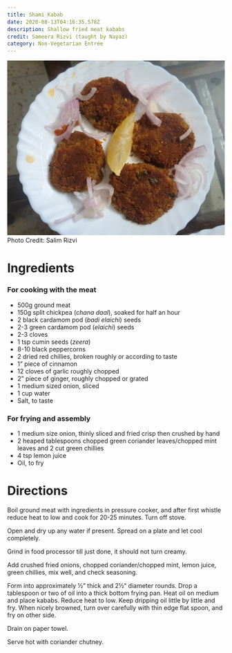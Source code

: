 ```yaml
---
title: Shami Kabab
date: 2020-08-13T04:16:35.578Z
description: Shallow fried meat kababs
credit: Sameera Rizvi (taught by Nayaz)
category: Non-Vegetarian Entrée
---
```

![shami-kabab](shami-kabab.jpeg)
Photo Credit: Salim Rizvi

# Ingredients

### For cooking with the meat

* 500g ground meat
* 150g split chickpea (*chana daal*), soaked for half an hour
* 2 black cardamom pod (*badi elaichi*) seeds
* 2-3 green cardamom pod (*elaichi*) seeds
* 2-3 cloves
* 1 tsp cumin seeds (*zeera*)
* 8-10 black peppercorns 
* 2 dried red chillies, broken roughly or according to taste 
* 1” piece of cinnamon
* 12 cloves of garlic roughly chopped
* 2” piece of ginger, roughly chopped or grated
* 1 medium sized onion, sliced
* 1 cup water
* Salt, to taste

### For frying and assembly

* 1 medium size onion, thinly sliced and fried crisp then crushed by hand
* 2 heaped tablespoons chopped green coriander leaves/chopped mint leaves and 2 cut green chillies 
* 4 tsp lemon juice
* Oil, to fry

# Directions

Boil ground meat with ingredients in pressure cooker, and after first whistle reduce heat to low and cook  for 20-25 minutes. Turn off stove.

Open and dry up any water if present. Spread on a plate and let cool completely.

Grind in food processor till just done, it should not turn creamy.

Add crushed fried onions, chopped coriander/chopped mint, lemon juice, green chillies,  mix well, and check seasoning.

Form into approximately ½” thick and 2½“ diameter rounds. Drop a tablespoon or two of oil into a   thick bottom frying pan. Heat oil on medium and place kababs. Reduce heat to low. Keep dripping oil little by little and fry. When nicely browned, turn over carefully with thin edge flat spoon, and fry on other side. 

Drain on paper towel.

Serve hot with coriander chutney.
